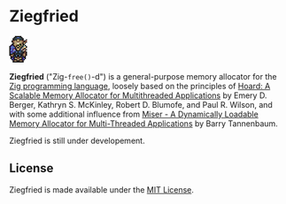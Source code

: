 # Ziegfried

![Ziegfried](./ziegfried.png)

**Ziegfried** ("Zig-`free()`-d") is a general-purpose memory allocator for the
[Zig programming language](https://ziglang.org), loosely based on the
principles of [Hoard: A Scalable Memory Allocator for Multithreaded
Applications](https://www.cs.utexas.edu/users/mckinley/papers/asplos-2000.pdf)
by Emery D. Berger, Kathryn S. McKinley, Robert D. Blumofe, and Paul R. Wilson,
and with some additional influence from
[Miser - A Dynamically Loadable Memory Allocator for Multi-Threaded
Applications](https://web.archive.org/web/20130801222545/http://software.intel.com/en-us/articles/miser-a-dynamically-loadable-memory-allocator-for-multi-threaded-applications)
by Barry Tannenbaum.

Ziegfried is still under developement.

## License

Ziegfried is made available under the
[MIT License](http://spdx.org/licenses/MIT.html).
